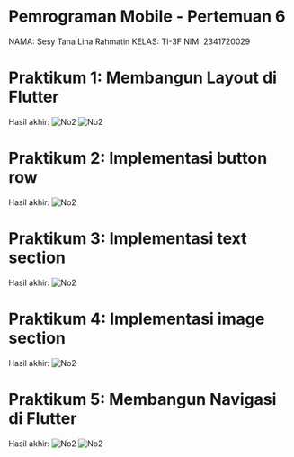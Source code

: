 # Pemrograman Mobile - Pertemuan 6

NAMA: Sesy Tana Lina Rahmatin
KELAS: TI-3F
NIM: 2341720029

# Praktikum 1: Membangun Layout di Flutter
Hasil akhir:
<img src="img/img1.png" alt="No2"/>
<img src="img/img2.png" alt="No2"/>

# Praktikum 2: Implementasi button row
Hasil akhir:
<img src="img/img3.png" alt="No2"/>

# Praktikum 3: Implementasi text section
Hasil akhir:
<img src="img/img4.png" alt="No2"/>

# Praktikum 4: Implementasi image section
Hasil akhir:
<img src="img/img5.png" alt="No2"/>

# Praktikum 5: Membangun Navigasi di Flutter
Hasil akhir:
<img src="img/img6.png" alt="No2"/>
<img src="img/img7.png" alt="No2"/>